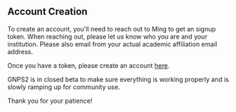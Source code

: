 ## Account Creation

To create an account, you'll need to reach out to Ming to get an signup token. When reaching out, please let us know who you are and your institution. Please also email from your actual academic affiliation email address.

Once you have a token, please create an account [here](https://gnps2.org/user/signup).

GNPS2 is in closed beta to make sure everything is working properly and is slowly ramping up for community use. 

Thank you for your patience!
